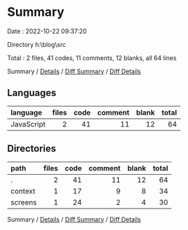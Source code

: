 # Summary

Date : 2022-10-22 09:37:20

Directory h:\\blog\\src

Total : 2 files,  41 codes, 11 comments, 12 blanks, all 64 lines

Summary / [Details](details.md) / [Diff Summary](diff.md) / [Diff Details](diff-details.md)

## Languages
| language | files | code | comment | blank | total |
| :--- | ---: | ---: | ---: | ---: | ---: |
| JavaScript | 2 | 41 | 11 | 12 | 64 |

## Directories
| path | files | code | comment | blank | total |
| :--- | ---: | ---: | ---: | ---: | ---: |
| . | 2 | 41 | 11 | 12 | 64 |
| context | 1 | 17 | 9 | 8 | 34 |
| screens | 1 | 24 | 2 | 4 | 30 |

Summary / [Details](details.md) / [Diff Summary](diff.md) / [Diff Details](diff-details.md)